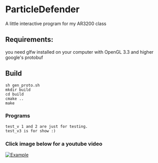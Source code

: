 # ParticleDefender
A little interactive program for my AR3200 class

## Requirements:
you need glfw installed on your computer with OpenGL 3.3 and higher
google's protobuf

## Build
	sh gen_proto.sh
	mkdir build
	cd build
	cmake ..
	make

### Programs
	test_v 1 and 2 are just for testing.
	test_v3 is for show :)

### Click image below for a youtube video
[![Example](https://img.youtube.com/vi/3ZX1oP9X084/0.jpg)](https://www.youtube.com/watch?v=3ZX1oP9X084)
